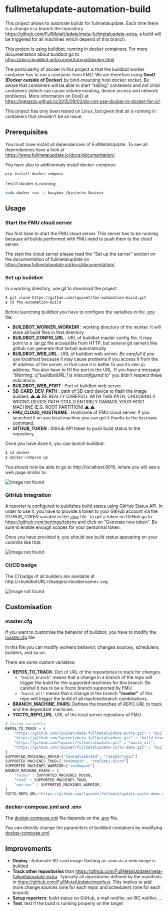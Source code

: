 # fullmetalupdate-automation-build

This project allows to automate builds for fullmetalupdate. Each time there is a change in a branch the repository https://github.com/FullMetalUpdate/meta-fullmetalupdate-extra, a build will be triggered for all machines which depend of this branch.

This project is using buildbot, running in docker containers. For more documentation about buildbot go to https://docs.buildbot.net/current/tutorial/docker.html.

The particularity of docker in this project is that the buildbot worker container has to run a container from FMU. We are therefore using **DooD (Docker outside of Docker)** by bind-mounting host docker socket. Be aware that containers will be able to start “sibling” containers and not child containers (which can cause volume mouting, device access and network problems). More information on DooD at https://jpetazzo.github.io/2015/09/03/do-not-use-docker-in-docker-for-ci/.

This project has only been tested on Linux, but given that all is running in containers that shouldn't be an issue.

## Prerequisites

You must have install all dependencies of FullMetalUpdate. To see all dependancies have a look at https://www.fullmetalupdate.io/docs/documentation/.

You have also to additionnaly install docker-compose:

```sh
pip install docker-compose
```

Test if docker is running:

```sh
sudo docker run -i busybox /bin/echo Success
```

## Usage

### Start the FMU cloud server

You first have to start the FMU cloud server. This server has to be running because all builds performed with FMU need to push them to the cloud server. 

The start the cloud server please read the "Set up the server" section on the documentation of fullmetalupdate on https://www.fullmetalupdate.io/docs/documentation/.

### Set up buildbot

In a working directory, use git to download the project

```sh
$ git clone https://github.com/lquinet/fmu-automation-build.git
$ cd fmu-automation-build
```

Before launching buildbot you have to configure the variables in the [.env](docker/master/.env) file:

* **BUILDBOT_WORKER_WORKDIR** : working directory of the worker. It will store all build files in that directory 
* **BUILDBOT_CONFIG_URL** : URL of buildbot master config file. It may point to a .tar.gz file accessible from HTTP, but several git servers like github can generate that tarball automatically
* **BUILDBOT_WEB_URL** : URL of buildbot web server. *Be carefull if you use localhost* because it may cause problems if you access it from the IP address of the server, in that case it is better to use its own ip address. You also have to fill the port in the URL. If you have a message *"Warning: c['buildbotURL'] is misconfigured to"* you didn't respect these indications.
* **BUILDBOT_WEB_PORT** : Port of buildbot web server.
* **SD_CARD_DEV_PATH** : path of SD card device to flash the image builded. :warning: :warning: BE REALLY CAREFULL WITH THIS PATH, CHOOSING A WRONG DEVICE PATH COULD ENTIRELY DAMAGE YOUR HOST MACHINE (E.G. ROOT PARTITION) :warning: :warning:
* **FMU_CLOUD_HOSTNAME** : Hostname of FMU cloud server. If you launched it on you local machine you can get it thanks to the `hostname` command.
* **GITHUB_TOKEN** : GitHub API token to push build status to the repository.

Once you have done it, you can launch buildbot:

```sh
$ cd docker
$ docker-compose up
```
You should now be able to go to http://localhost:8010, where you will see a web page similar to:

![Image not found](images/index.png)

### GitHub integration

A reporter is configured to publishes build status using GitHub Status API. In order to use it, you have to provide a token to your GitHub account via the *GITHUB_TOKEN* variable in the [.env](docker/master/.env) file. To get a token on GitHub go to 
https://github.com/settings/tokens and click on "Generate new token". Be sure to enable enough scopes for your personnal token.

Once you have provided it, you should see build status appearing on your commits like that:

![Image not found](images/GitHub-build-status.png)

### CI/CD badge

The CI badge of all builders are available at http://\<buildbotURL\>/badges/\<buildername\>.svg.

![Image not found](images/CI-badge.png)

## Customisation

### master.cfg

If you want to customise the behavior of buildbot, you have to modify the [master.cfg](master.cfg) file.

In this file you can modify workers behavior, changes sources, schedulers, builders, and so on.

There are some custom variables:

* **REPOS_TO_TRACK**: Dict of URL of the repositories to track for changes. 
    * `"build_branch"` means that a change in a branch of the repo will trigger the build for the supported machines for this branch. Be carefull it has to be a Yocto branch supported by FMU.
    * `"build_all"` means that a change in the branch **"master"** of this repo will trigger the build of all machine/branch combinations.
* **BRANCH_MACHINE_PAIRS**: Defines the branches of *REPO_URL* to track and the dependant machines.
* **YOCTO_REPO_URL**: URL of the local server repository of FMU.

```python
# Custom variables
REPOS_TO_TRACK = {
    "https://github.com/lquinet/meta-fullmetalupdate-extra.git" : "build_branch",
    "https://github.com/lquinet/meta-fullmetalupdate.git" : "build_branch",
    "https://github.com/lquinet/fullmetalupdate.git" : "build_all",
    "https://github.com/lquinet/fullmetalupdate-yocto-demo.git" : "build_all",
}
SUPPORTED_MACHINES_ROCKO=["imx6qdlsabresd", "raspberrypi3"]
SUPPORTED_MACHINES_THUD=["imx8mqevk", "stm32mp1-disco"]
SUPPORTED_MACHINES_WARRIOR=["imx8mqevk"]
BRANCH_MACHINE_PAIRS = {
    "rocko" : SUPPORTED_MACHINES_ROCKO,
    "thud" : SUPPORTED_MACHINES_THUD,
    "warrior" : SUPPORTED_MACHINES_WARRIOR,
}
YOCTO_REPO_URL="https://github.com/lquinet/fullmetalupdate-yocto-demo.git"
```

### docker-compose.yml and .env

The [docker-compose.yml](docker/master/docker-compose.yml) file depends on the [.env](docker/master/.env) file.

You can directly change the parameters of buildbot containers by modifying [docker-compose.yml](docker/master/docker-compose.yml).


## Improvements

* **Deploy** : Automate SD card image flashing as soon as a new image is builded
* **Track other repositories** than https://github.com/FullMetalUpdate/meta-fullmetalupdate-extra. Typically all repositories defined by the manifests in https://github.com/FullMetalUpdate/manifest. This implies to add more change sources (one for each repo) and schedulers (one for each branch)
* **Setup reporters**: build status on GitHub, a mail notifier, an IRC notifier, ...
* **Test**: test if the build is running properly on the target